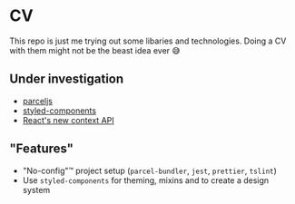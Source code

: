 # CV

This repo is just me trying out some libaries and technologies. Doing a CV with them might not be the beast idea ever 😅

## Under investigation

- [parceljs](https://parceljs.org/)
- [styled-components](styled-components.com)
- [React's new context API](https://medium.com/dailyjs/reacts-%EF%B8%8F-new-context-api-70c9fe01596b)

## "Features"

- "No-config"™ project setup (`parcel-bundler`, `jest`, `prettier`, `tslint`)
- Use `styled-components` for theming, mixins and to create a design system
